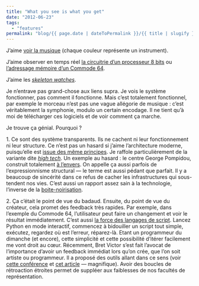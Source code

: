 ```yaml
---
title: "What you see is what you get"
date: "2012-06-23"
tags:
  - "features"
permalink: "blog/{{ page.date | dateToPermalink }}/{{ title | slugify }}/"
---
```


J’aime [voir la musique](http://www.youtube.com/watch?v=rRgXUFnfKIY) (chaque couleur représente un instrument).

J’aime observer en temps réel [la circuitrie d’un processeur 8 bits](http://www.visual6502.org/JSSim/expert.html) ou [l’adressage mémoire d’un Commode 64](http://www.youtube.com/watch?v=tjcvR5McmSg).

J’aime les _[skeleton watches](http://en.wikipedia.org/wiki/Skeleton_watch)_.

Je n’entrave pas grand-chose aux liens supra. Je vois le système fonctionner, pas comment il fonctionne. Mais c’est totalement fonctionnel, par exemple le morceau n’est pas une vague allégorie de musique : c’est véritablement la symphonie, modulo un certain encodage. Il ne tient qu’à moi de télécharger ces logiciels et de voir comment ça marche.

Je trouve ça génial. Pourquoi ?

1\. Ce sont des système transparents. Ils ne cachent ni leur fonctionnement ni leur structure. Ce n’est pas un hasard si j’aime l’architecture moderne, puisqu’elle est [issue des même principes](http://en.wikipedia.org/wiki/Modern_architecture#Characteristics). Je raffole particulièrement de la variante dite _[high tech](http://en.wikipedia.org/wiki/Structural_Expressionism)_. Un exemple au hasard : le centre George Pompidou, construit totalement [à l’envers](http://en.wiktionary.org/wiki/eversion). On appelle ça aussi parfois de l’expressionnisme structural — le terme est aussi pédant que parfait. Il y a beaucoup de sincérité dans ce refus de cacher les infrastructures qui sous-tendent nos vies. C’est aussi un rapport assez sain à la technologie, l’inverse de la [boite-noirisation](http://en.wikipedia.org/wiki/Blackboxing). 

2. Ça c’était le point de vue du badaud. Ensuite, du point de vue du créateur, cela promet des feedback très rapides. Par exemple, dans l’exemple du Commode 64, l’utilisateur peut faire un changement et voir le résultat immédiatement. C’est aussi [la force des langages de script](http://www.codinghorror.com/blog/2009/01/a-scripter-at-heart.html%20%20). Lancez Python en mode interactif, commencez à bidouiller un script tout simple, exécutez, regardez où est l’erreur, réparez-là. Etant un programmeur du dimanche (et encore), cette simplicité et cette possibilité d’itérer facilement me vont droit au cœur. Récemment, Bret Victor s’est fait l’avocat de l’importance d’avoir un feedback immédiat lors qu’on crée, que l’on soit artiste ou programmeur. Il a proposé des outils allant dans ce sens (voir [cette conférence](http://vimeo.com/36579366) et [cet article](http://worrydream.com/LadderOfAbstraction/) — magnifique). Avoir des boucles de rétroaction étroites permet de suppléer aux faiblesses de nos facultés de représentation.
